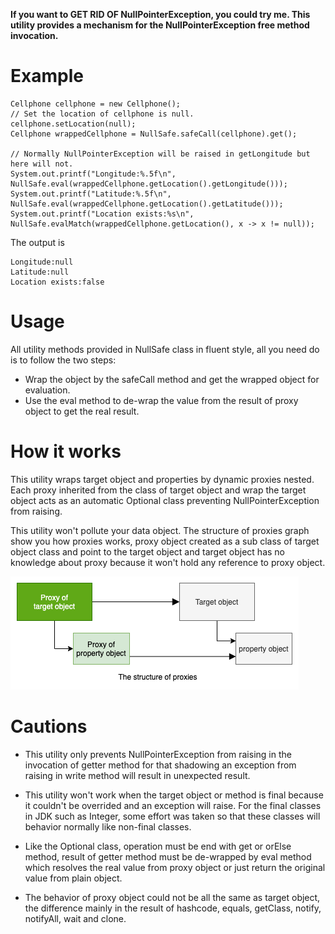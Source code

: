 **If you want to GET RID OF NullPointerException, you could try me. This utility provides a mechanism for the NullPointerException free method invocation.**

# Example

```
Cellphone cellphone = new Cellphone();
// Set the location of cellphone is null.
cellphone.setLocation(null);
Cellphone wrappedCellphone = NullSafe.safeCall(cellphone).get();

// Normally NullPointerException will be raised in getLongitude but here will not.
System.out.printf("Longitude:%.5f\n", NullSafe.eval(wrappedCellphone.getLocation().getLongitude()));
System.out.printf("Latitude:%.5f\n", NullSafe.eval(wrappedCellphone.getLocation().getLatitude()));
System.out.printf("Location exists:%s\n", NullSafe.evalMatch(wrappedCellphone.getLocation(), x -> x != null));
```
The output is

```
Longitude:null
Latitude:null
Location exists:false
```
# Usage
All utility methods provided in NullSafe class in fluent style, all you need do is to follow the two steps:
* Wrap the object by the safeCall method and get the wrapped object for evaluation.
* Use the eval method to de-wrap the value from the result of proxy object to get the real result.

# How it works
This utility wraps target object and properties by dynamic proxies nested. Each proxy inherited from the class of target object and wrap the target object acts as an automatic Optional class preventing NullPointerException from raising. 

This utility won't pollute your data object. The structure of proxies graph show you how proxies works, proxy object created as a sub class of target object class and point to the target object and target object has no knowledge about proxy because it won't hold any reference to proxy object.

![Structure of proxies](https://github.com/backstreettoy/nullsafe/blob/cbfc229d867581465064ec0f019a123802f26d03/architecture.png)


# Cautions
* This utility only prevents NullPointerException from raising in the invocation of getter method for that shadowing an exception from raising in write method will result in unexpected result.

* This utility won't work when the target object or method is final because it couldn't be overrided and an exception will raise. For the final classes in JDK such as Integer, some effort was taken so that these classes will behavior normally like non-final classes.

* Like the Optional class, operation must be end with get or orElse method, result of getter method must be de-wrapped by eval method which resolves the real value from proxy object or just return the original value from plain object.

* The behavior of proxy object could not be all the same as target object, the difference mainly in the result of hashcode, equals, getClass, notify, notifyAll, wait and clone.




